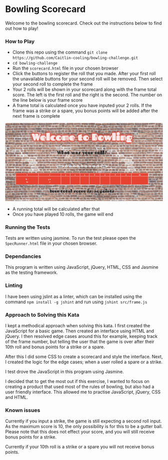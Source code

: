 # Bowling Scorecard
Welcome to the bowling scorecard. Check out the instructions below to find out how to play!

### How to Play
* Clone this repo using the command `git clone https://github.com/Caitlin-cooling/bowling-challenge.git`
* `cd bowling-challenge`
* Run the `scorecard.html` file in your chosen browser
* Click the buttons to register the roll that you made. After your first roll the unavailable buttons for your second roll will be removed. Then select your second roll to complete the frame
* Your 2 rolls will be shown in your scorecard along with the frame total score. The left is the first roll and the right is the second. The number on the line below is your frame score
* A frame total is calculated once you have inputed your 2 rolls. If the frame was a strike or a spare, you bonus points will be added after the next frame is complete

![Alt text](/assets/bowling-game.png)

* A running total will be calculated after that
* Once you have played 10 rolls, the game will end

### Running the Tests
Tests are written using jasmine. To run the test please open the `SpecRunner.html` file in your chosen browser.

### Dependancies
This program is written using JavaScript, jQuery, HTML, CSS and Jasmine as the testing framework.

### Linting
I have been using jslint as a linter, which can be installed using the command `npm install -g jshint` and run using `jshint src/frame.js`

### Approach to Solving this Kata
I kept a methodical approach when solving this kata. I first created the JavaScript for a basic game. Then created an interface using HTML and jQuery. I then resolved edge cases around this for example, keeping track of the frame number, but telling the user that the  game is over after their 10th roll and bonus points for a strike or a spare.

After this I did some CSS to create a scorecard and style the interface. Next, I created the logic for the edge cases; when a user rolled a spare or a strike.

I test drove the JavaScript in this program using Jasmine.

I decided that to get the most out if this exercise, I wanted to focus on creating a product that used most of the rules of bowling, but also had a user friendly interface. This allowed me to practise JavaScript, jQuery, CSS and HTML.

### Known issues
Currently if you input a strike, the game is still expecting a second roll input. As the maximum score is 10, the only possibility is for this to be a gutter ball. Please note that this does not effect your score, and you will still receive bonus points for a strike.

Currently if your 10th roll is a strike or a spare you will not receive bonus points.
